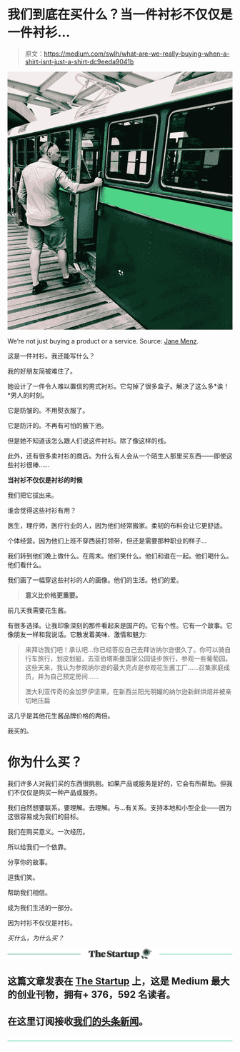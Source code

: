 # 我们到底在买什么？当一件衬衫不仅仅是一件衬衫…

> 原文：<https://medium.com/swlh/what-are-we-really-buying-when-a-shirt-isnt-just-a-shirt-dc9eeda9041b>

![](img/bd7160a518e380d31bdd9f95618cf3e7.png)

We’re not just buying a product or a service. Source: [Jane Menz](https://www.johnmiles.com.au/john-miles-shirt-story/).

这是一件衬衫。我还能写什么？

我的好朋友简被难住了。

她设计了一件令人难以置信的男式衬衫。它勾掉了很多盒子。解决了这么多*诶！*男人的时刻。

它是防皱的。不用熨衣服了。

它是防汗的。不再有可怕的腋下池。

但是她不知道该怎么跟人们说这件衬衫。除了像这样的线。

此外，还有很多卖衬衫的商店。为什么有人会从一个陌生人那里买东西——即使这些衬衫很棒……

**当衬衫不仅仅是衬衫的时候**

我们把它拔出来。

谁会觉得这些衬衫有用？

医生，理疗师，医疗行业的人，因为他们经常搬家。柔韧的布料会让它更舒适。

个体经营。因为他们上班不穿西装打领带，但还是需要那种职业的样子…

我们转到他们晚上做什么。在周末。他们笑什么。他们和谁在一起。他们喝什么。他们看什么。

我们画了一幅穿这些衬衫的人的画像。他们的生活。他们的爱。

> **意义比价格更重要。**

前几天我需要花生酱。

有很多选择。让我印象深刻的那件看起来是国产的。它有个性。它有一个故事。它像朋友一样和我说话。它散发着美味、激情和魅力:

> 来拜访我们吧！承认吧…你已经答应自己去拜访纳尔逊很久了。你可以骑自行车旅行，划皮划艇，去亚伯塔斯曼国家公园徒步旅行，参观一些葡萄园。这些天来，我认为参观纳尔逊的最大亮点是参观花生酱工厂……召集家庭成员，并为自己预定房间……
> 
> 澳大利亚传奇的金加罗伊坚果，在新西兰阳光明媚的纳尔逊新鲜烘焙并被亲切地压扁

这几乎是其他花生酱品牌价格的两倍。

我买的。

# **你为什么买？**

我们许多人对我们买的东西很挑剔。如果产品或服务是好的，它会有所帮助。但我们不仅仅是购买一种产品或服务。

我们自然想要联系。要理解。去理解。与...有关系。支持本地和小型企业——因为这很容易成为我们的目标。

我们在购买意义。一次经历。

所以给我们一个依靠。

分享你的故事。

逗我们笑。

帮助我们相信。

成为我们生活的一部分。

因为衬衫不仅仅是衬衫。

*买什么，为什么买？*

[![](img/308a8d84fb9b2fab43d66c117fcc4bb4.png)](https://medium.com/swlh)

## 这篇文章发表在 [The Startup](https://medium.com/swlh) 上，这是 Medium 最大的创业刊物，拥有+ 376，592 名读者。

## 在这里订阅接收[我们的头条新闻](http://growthsupply.com/the-startup-newsletter/)。

[![](img/b0164736ea17a63403e660de5dedf91a.png)](https://medium.com/swlh)